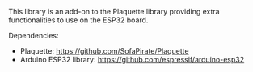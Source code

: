 This library is an add-on to the Plaquette library providing extra functionalities to use on the ESP32 board.

Dependencies:
* Plaquette: https://github.com/SofaPirate/Plaquette
* Arduino ESP32 library: https://github.com/espressif/arduino-esp32
